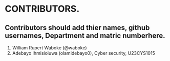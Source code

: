 # CONTRIBUTORS.
## Contributors should add thier names, github usernames, Department and matric numberhere.
<ol>
<li>William Rupert Waboke (@waboke)
<li>Adebayo Ihmisioluwa (olamidebayo0), Cyber security, U23CYS1015</li>
</ol>
